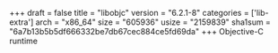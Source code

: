 +++
draft = false
title = "libobjc"
version = "6.2.1-8"
categories = ['lib-extra']
arch = "x86_64"
size = "605936"
usize = "2159839"
sha1sum = "6a7b13b5b5df666332be7db67cec884ce5fd69da"
+++
Objective-C runtime